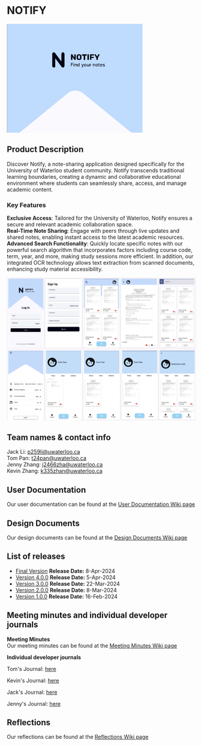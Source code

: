 # NOTIFY

![](images/Notify.png)

## Product Description
Discover Notify, a note-sharing application designed specifically for the University of Waterloo student community. Notify transcends traditional learning boundaries, creating a dynamic and collaborative educational environment where students can seamlessly share, access, and manage academic content.

### Key Features
**Exclusive Access**: Tailored for the University of Waterloo, Notify ensures a secure and relevant academic collaboration space. <br>
**Real-Time Note Sharing**: Engage with peers through live updates and shared notes, enabling instant access to the latest academic resources. <br>
**Advanced Search Functionality**: Quickly locate specific notes with our powerful search algorithm that incorporates factors including course code, term, year, and more, making study sessions more efficient. In addition, our integrated OCR technology allows text extraction from scanned documents, enhancing study material accessibility. <br>

![](images/demo.png)

## Team names & contact info
Jack Li: p259li@uwaterloo.ca        <br>
Tom Pan: t24pan@uwaterloo.ca        <br>
Jenny Zhang: j2466zha@uwaterloo.ca  <br>
Kevin Zhang: k335zhan@uwaterloo.ca  <br>

## User Documentation

Our user documentation can be found at the [User Documentation Wiki page](https://git.uwaterloo.ca/p259li/team-102-19/-/wikis/User-Documentation)

## Design Documents

Our design documents can be found at the [Design Documents Wiki page](https://git.uwaterloo.ca/p259li/team-102-19/-/wikis/Design-Documents)

## List of releases
- [Final Version](https://git.uwaterloo.ca/p259li/team-102-19/-/releases/FinalVersion) **Release Date:** 8-Apr-2024
- [Version 4.0.0](https://git.uwaterloo.ca/p259li/team-102-19/-/releases/4.0.0) **Release Date:** 5-Apr-2024
- [Version 3.0.0](https://git.uwaterloo.ca/p259li/team-102-19/-/releases/3.0.0) **Release Date:** 22-Mar-2024
- [Version 2.0.0](https://git.uwaterloo.ca/p259li/team-102-19/-/releases/2.0.0) **Release Date:** 8-Mar-2024
- [Version 1.0.0](https://git.uwaterloo.ca/p259li/team-102-19/-/releases/1.0.0) **Release Date:** 16-Feb-2024

## Meeting minutes and individual developer journals
**Meeting Minutes** <br>
Our meeting minutes can be found at the [Meeting Minutes Wiki page](https://git.uwaterloo.ca/p259li/team-102-19/-/wikis/Meeting-Minutes)

**Individual developer journals**

Tom's Journal: [here](https://docs.google.com/document/d/1ZnBWteDpkYdbT0D_aZzT43J9C6zJNtCknMWr-7yDwZ8/edit?usp=sharing)

Kevin's Journal: [here](https://docs.google.com/document/d/1gwvRMW5f6x2shBSmLjxfTw7ThjeDzw-zzFNhIKzEMXo/edit?usp=sharing)

Jack's Journal: [here](https://docs.google.com/document/d/1Y_xi6vnFtppmlQoPglioqTPr8_U7LeYkY8L45E7R-LY/edit?usp=sharing)

Jenny's Journal:
[here](https://docs.google.com/document/d/1VOlwwRHXEFXQ-hS0aSxaAdvUbdPEKWkqK1w3lLcO8f0/edit)

## Reflections
Our reflections can be found at the [Reflections Wiki page](https://git.uwaterloo.ca/p259li/team-102-19/-/wikis/Reflections)


